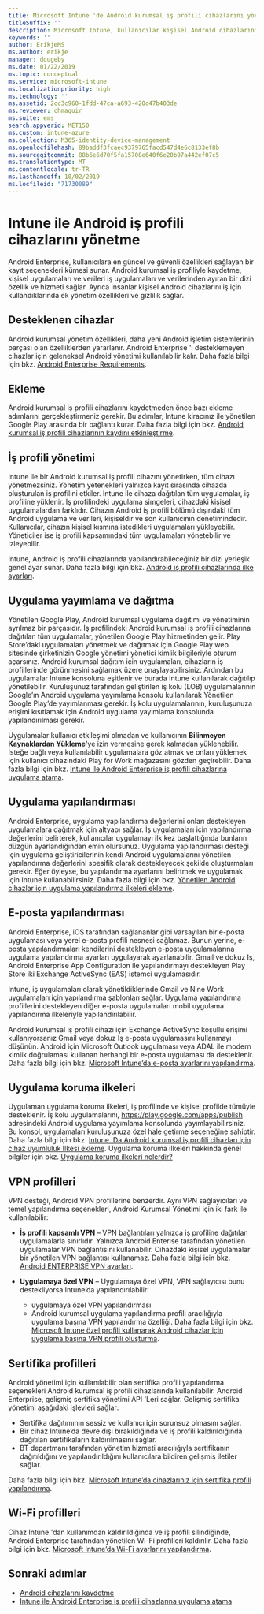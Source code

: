 ```yaml
---
title: Microsoft Intune 'de Android kurumsal iş profili cihazlarını yönetme
titleSuffix: ''
description: Microsoft Intune, kullanıcılar kişisel Android cihazlarını iş için kullandıklarında ek yönetim özellikleri ve gizliliği sağlamak üzere Android kurumsal iş profili cihazlarını yönetir.
keywords: ''
author: ErikjeMS
ms.author: erikje
manager: dougeby
ms.date: 01/22/2019
ms.topic: conceptual
ms.service: microsoft-intune
ms.localizationpriority: high
ms.technology: ''
ms.assetid: 2cc3c960-1fdd-47ca-a693-420d47b403de
ms.reviewer: chmaguir
ms.suite: ems
search.appverid: MET150
ms.custom: intune-azure
ms.collection: M365-identity-device-management
ms.openlocfilehash: 89baddf3fcaec9379765facd547d4e6c8133ef8b
ms.sourcegitcommit: 88b6e6d70f5fa15708e640f6e20b97a442ef07c5
ms.translationtype: MT
ms.contentlocale: tr-TR
ms.lasthandoff: 10/02/2019
ms.locfileid: "71730089"
---
```

# <a name="manage-android-work-profile-devices-with-intune"></a>Intune ile Android iş profili cihazlarını yönetme

Android Enterprise, kullanıcılara en güncel ve güvenli özellikleri sağlayan bir kayıt seçenekleri kümesi sunar. Android kurumsal iş profiliyle kaydetme, kişisel uygulamaları ve verileri iş uygulamaları ve verilerinden ayıran bir dizi özellik ve hizmeti sağlar. Ayrıca insanlar kişisel Android cihazlarını iş için kullandıklarında ek yönetim özellikleri ve gizlilik sağlar. 

## <a name="supported-devices"></a>Desteklenen cihazlar

Android kurumsal yönetim özellikleri, daha yeni Android işletim sistemlerinin parçası olan özelliklerden yararlanır. Android Enterprise 'ı desteklemeyen cihazlar için geleneksel Android yönetimi kullanılabilir kalır. Daha fazla bilgi için bkz. [Android Enterprise Requirements](https://support.google.com/work/android/answer/6174145?hl=en&ref_topic=6151012).

## <a name="onboarding"></a>Ekleme

Android kurumsal iş profili cihazlarını kaydetmeden önce bazı ekleme adımlarını gerçekleştirmeniz gerekir. Bu adımlar, Intune kiracınız ile yönetilen Google Play arasında bir bağlantı kurar. Daha fazla bilgi için bkz. [Android kurumsal iş profili cihazlarının kaydını etkinleştirme](android-work-profile-enroll.md).

## <a name="work-profile-management"></a>İş profili yönetimi

Intune ile bir Android kurumsal iş profili cihazını yönetirken, tüm cihazı yönetmezsiniz. Yönetim yetenekleri yalnızca kayıt sırasında cihazda oluşturulan iş profilini etkiler. Intune ile cihaza dağıtılan tüm uygulamalar, iş profiline yüklenir. İş profilindeki uygulama simgeleri, cihazdaki kişisel uygulamalardan farklıdır. Cihazın Android iş profili bölümü dışındaki tüm Android uygulama ve verileri, kişiseldir ve son kullanıcının denetimindedir. Kullanıcılar, cihazın kişisel kısmına istedikleri uygulamaları yükleyebilir. Yöneticiler ise iş profili kapsamındaki tüm uygulamaları yönetebilir ve izleyebilir.

Intune, Android iş profili cihazlarında yapılandırabileceğiniz bir dizi yerleşik genel ayar sunar. Daha fazla bilgi için bkz. [Android iş profili cihazlarında ilke ayarları](../protect/compliance-policy-create-android-for-work.md).

## <a name="app-publishing-and-distribution"></a>Uygulama yayımlama ve dağıtma

Yönetilen Google Play, Android kurumsal uygulama dağıtımı ve yönetiminin ayrılmaz bir parçasıdır. İş profilindeki Android kurumsal iş profili cihazlarına dağıtılan tüm uygulamalar, yönetilen Google Play hizmetinden gelir. Play Store’daki uygulamaları yönetmek ve dağıtmak için Google Play web sitesinde şirketinizin Google yönetimi yönetici kimlik bilgileriyle oturum açarsınız. Android kurumsal dağıtım için uygulamaları, cihazların iş profillerinde görünmesini sağlamak üzere onaylayabilirsiniz. Ardından bu uygulamalar Intune konsoluna eşitlenir ve burada Intune kullanılarak dağıtılıp yönetilebilir. Kuruluşunuz tarafından geliştirilen iş kolu (LOB) uygulamalarının Google’ın Android uygulama yayımlama konsolu kullanılarak Yönetilen Google Play’de yayımlanması gerekir. İş kolu uygulamalarının, kuruluşunuza erişimi kısıtlamak için Android uygulama yayımlama konsolunda yapılandırılması gerekir.

Uygulamalar kullanıcı etkileşimi olmadan ve kullanıcının **Bilinmeyen Kaynaklardan Yükleme**'ye izin vermesine gerek kalmadan yüklenebilir. İsteğe bağlı veya kullanılabilir uygulamalara göz atmak ve onları yüklemek için kullanıcı cihazındaki Play for Work mağazasını gözden geçirebilir. Daha fazla bilgi için bkz. [Intune Ile Android Enterprise iş profili cihazlarına uygulama atama](../apps/apps-add-android-for-work.md).

## <a name="app-configuration"></a>Uygulama yapılandırması

Android Enterprise, uygulama yapılandırma değerlerini onları destekleyen uygulamalara dağıtmak için altyapı sağlar. İş uygulamaları için yapılandırma değerlerini belirterek, kullanıcılar uygulamayı ilk kez başlattığında bunların düzgün ayarlandığından emin olursunuz. Uygulama yapılandırması desteği için uygulama geliştiricilerinin kendi Android uygulamalarını yönetilen yapılandırma değerlerini spesifik olarak destekleyecek şekilde oluşturmaları gerekir. Eğer öyleyse, bu yapılandırma ayarlarını belirtmek ve uygulamak için Intune kullanabilirsiniz. Daha fazla bilgi için bkz. [Yönetilen Android cihazlar için uygulama yapılandırma ilkeleri ekleme](../apps/app-configuration-policies-use-android.md).

## <a name="email-configuration"></a>E-posta yapılandırması

Android Enterprise, iOS tarafından sağlananlar gibi varsayılan bir e-posta uygulaması veya yerel e-posta profili nesnesi sağlamaz. Bunun yerine, e-posta yapılandırmaları kendilerini destekleyen e-posta uygulamalarına uygulama yapılandırma ayarları uygulayarak ayarlanabilir. Gmail ve dokuz Iş, Android Enterprise App Configuration ile yapılandırmayı destekleyen Play Store iki Exchange ActiveSync (EAS) istemci uygulamasıdır.

Intune, iş uygulamaları olarak yönetildiklerinde Gmail ve Nine Work uygulamaları için yapılandırma şablonları sağlar. Uygulama yapılandırma profillerini destekleyen diğer e-posta uygulamaları mobil uygulama yapılandırma ilkeleriyle yapılandırılabilir.

Android kurumsal iş profili cihazı için Exchange ActiveSync koşullu erişimi kullanıyorsanız Gmail veya dokuz Iş e-posta uygulamasını kullanmayı düşünün. Android için Microsoft Outlook uygulaması veya ADAL ile modern kimlik doğrulaması kullanan herhangi bir e-posta uygulaması da desteklenir. Daha fazla bilgi için bkz. [Microsoft Intune’da e-posta ayarlarını yapılandırma](../configuration/email-settings-configure.md).

## <a name="app-protection-policies"></a>Uygulama koruma ilkeleri

Uygulaman uygulama koruma ilkeleri, iş profilinde ve kişisel profilde tümüyle desteklenir. İş kolu uygulamalarını, https://play.google.com/apps/publish adresindeki Android uygulama yayımlama konsolunda yayımlayabilirsiniz. Bu konsol, uygulamaları kuruluşunuza özel hale getirme seçeneğine sahiptir. Daha fazla bilgi için bkz. [Intune 'Da Android kurumsal iş profili cihazları için cihaz uyumluluk Ilkesi ekleme](../protect/compliance-policy-create-android-for-work.md). Uygulama koruma ilkeleri hakkında genel bilgiler için bkz. [Uygulama koruma ilkeleri nelerdir?](../apps/app-protection-policy.md)

## <a name="vpn-profiles"></a>VPN profilleri

VPN desteği, Android VPN profillerine benzerdir. Aynı VPN sağlayıcıları ve temel yapılandırma seçenekleri, Android Kurumsal Yönetimi için iki fark ile kullanılabilir:

- **İş profili kapsamlı VPN** – VPN bağlantıları yalnızca iş profiline dağıtılan uygulamalarla sınırlıdır. Yalnızca Android Enterıse tarafından yönetilen uygulamalar VPN bağlantısını kullanabilir. Cihazdaki kişisel uygulamalar bir yönetilen VPN bağlantısı kullanamaz. Daha fazla bilgi için bkz. [Android ENTERPRISE VPN ayarları](../configuration/vpn-settings-android-enterprise.md).

- **Uygulamaya özel VPN** – Uygulamaya özel VPN, VPN sağlayıcısı bunu destekliyorsa Intune’da yapılandırılabilir:
  - uygulamaya özel VPN yapılandırması
  - Android kurumsal uygulama yapılandırma profili aracılığıyla uygulama başına VPN yapılandırma özelliği.
  Daha fazla bilgi için bkz. [Microsoft Intune özel profili kullanarak Android cihazlar için uygulama başına VPN profili oluşturma](../configuration/android-pulse-secure-per-app-vpn.md).

## <a name="certificate-profiles"></a>Sertifika profilleri

Android yönetimi için kullanılabilir olan sertifika profili yapılandırma seçenekleri Android kurumsal iş profili cihazlarında kullanılabilir. Android Enterprise, gelişmiş sertifika yönetimi API 'Leri sağlar. Gelişmiş sertifika yönetimi aşağıdaki işlevleri sağlar:

- Sertifika dağıtımının sessiz ve kullanıcı için sorunsuz olmasını sağlar.
- Bir cihaz Intune’da devre dışı bırakıldığında ve iş profili kaldırıldığında dağıtılan sertifikaların kaldırılmasını sağlar.
- BT departmanı tarafından yönetim hizmeti aracılığıyla sertifikanın dağıtıldığını ve yapılandırıldığını kullanıcılara bildiren gelişmiş iletiler sağlar.

Daha fazla bilgi için bkz. [Microsoft Intune’da cihazlarınız için sertifika profili yapılandırma](../protect/certificates-configure.md).

## <a name="wi-fi-profiles"></a>Wi-Fi profilleri

Cihaz Intune 'dan kullanımdan kaldırıldığında ve iş profili silindiğinde, Android Enterprise tarafından yönetilen Wi-Fi profilleri kaldırılır. Daha fazla bilgi için bkz. [Microsoft Intune’da Wi-Fi ayarlarını yapılandırma](../configuration/wi-fi-settings-configure.md).

## <a name="next-steps"></a>Sonraki adımlar
- [Android cihazlarını kaydetme](android-enroll.md)
- [Intune ile Android Enterprise iş profili cihazlarına uygulama atama](../apps/apps-add-android-for-work.md)
